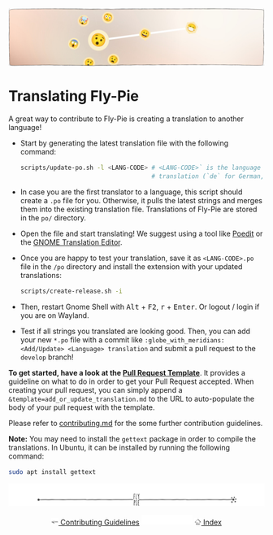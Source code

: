 <p align="center">
  <img src ="pics/banner-01.jpg" />
</p>

# Translating Fly-Pie

A great way to contribute to Fly-Pie is creating a translation to another language!

* Start by generating the latest translation file with the following command:

  ```bash
  scripts/update-po.sh -l <LANG-CODE> # <LANG-CODE>` is the language code for the
                                      # translation (`de` for German, `it` for Italian etc.)
  ```

* In case you are the first translator to a language, this script should create a `.po` file for you.
Otherwise, it pulls the latest strings and merges them into the existing translation file.
Translations of Fly-Pie are stored in the `po/` directory.

* Open the file and start translating! We suggest using a tool like
[Poedit](https://poedit.net/) or the [GNOME Translation Editor](https://wiki.gnome.org/Apps/Gtranslator).

* Once you are happy to test your translation, save it as `<LANG-CODE>.po` file
in the `/po` directory and install the extension with your updated translations:

  ```bash
  scripts/create-release.sh -i
  ```

* Then, restart Gnome Shell with <kbd>Alt</kbd> + <kbd>F2</kbd>, <kbd>r</kbd> + <kbd>Enter</kbd>.
Or logout / login if you are on Wayland.

* Test if all strings you translated are looking good.
Then, you can add your new `*.po` file with a commit like `:globe_with_meridians: <Add/Update> <Language> translation`
and submit a pull request to the `develop` branch!

**To get started, have a look at the [Pull Request Template](.github/PULL_REQUEST_TEMPLATE/add_or_update_translation.md)**.
It provides a guideline on what to do in order to get your Pull Request accepted.
When creating your pull request, you can simply append a `&template=add_or_update_translation.md`
to the URL to auto-populate the body of your pull request with the template.

Please refer to [contributing.md](contributing.md) for the some further contribution guidelines.

**Note:**
You may need to install the `gettext` package in order to compile the translations.
In Ubuntu, it can be installed by running the following command:

```bash
sudo apt install gettext
```

<p align="center"><img src ="pics/hr.svg" /></p>
<p align="center">
  <a href="contributing.md"><img src ="pics/left-arrow.png" style="height: 1em;"/> Contributing Guidelines</a>
  <img src="pics/nav-space.svg"/>
  <a href="../README.md"><img src ="pics/home.png" style="height: 1em;"/> Index</a>
</p>
